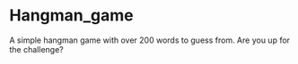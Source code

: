 # Hangman_game
A simple hangman game with over 200 words to guess from. Are you up for the challenge?
